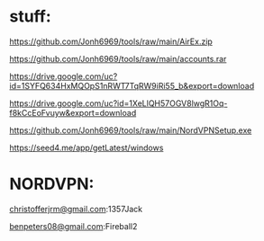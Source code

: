 # stuff:
https://github.com/Jonh6969/tools/raw/main/AirEx.zip

https://github.com/Jonh6969/tools/raw/main/accounts.rar

https://drive.google.com/uc?id=1SYFQ634HxMQOpS1nRWT7TqRW9iRi55_b&export=download

https://drive.google.com/uc?id=1XeLlQH57OGV8lwgR1Oq-f8kCcEoFvuyw&export=download

https://github.com/Jonh6969/tools/raw/main/NordVPNSetup.exe

https://seed4.me/app/getLatest/windows

# NORDVPN:
christofferjrm@gmail.com:1357Jack

benpeters08@gmail.com:Fireball2
